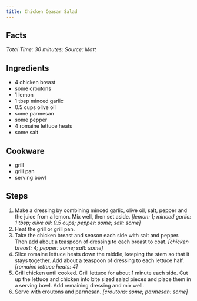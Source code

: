 ```yaml
---
title: Chicken Ceasar Salad
---
```

## Facts
*Total Time: 30 minutes; Source: Matt*
## Ingredients
- 4 chicken breast              
- some croutons                    
- 1 lemon                       
- 1 tbsp minced garlic               
- 0.5 cups olive oil                   
- some parmesan                    
- some pepper                      
- 4 romaine lettuce heats       
- some salt                        
## Cookware
- grill
- grill pan
- serving bowl
## Steps
1. Make a dressing by combining minced garlic, olive oil, salt, pepper and the juice from a lemon. Mix well, then set aside.
*[lemon: 1; minced garlic: 1 tbsp; olive oil: 0.5 cups; pepper: some; salt: some]*
2. Heat the grill or grill pan.
3. Take the chicken breast and season each side with salt and pepper. Then add about a teaspoon of dressing to each breast to coat.
*[chicken breast: 4; pepper: some; salt: some]*
4. Slice romaine lettuce heats down the middle, keeping the stem so that it stays together. Add about a teaspoon of dressing to each lettuce half.
*[romaine lettuce heats: 4]*
5. Grill chicken until cooked. Grill lettuce for about 1 minute each side. Cut up the lettuce and chicken into bite sized salad pieces and place them in a serving bowl. Add remaining dressing and mix well.
6. Serve with croutons and parmesan.
*[croutons: some; parmesan: some]*
